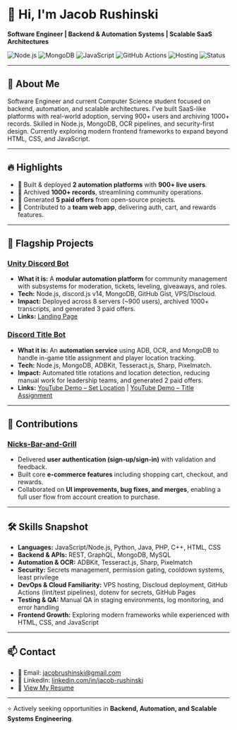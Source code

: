 # 👋 Hi, I'm Jacob Rushinski

**Software Engineer | Backend & Automation Systems | Scalable SaaS Architectures**

![Node.js](https://img.shields.io/badge/Node.js-43853D?logo=node.js&logoColor=white)
![MongoDB](https://img.shields.io/badge/MongoDB-4EA94B?logo=mongodb&logoColor=white)
![JavaScript](https://img.shields.io/badge/JavaScript-F7DF1E?logo=javascript&logoColor=black)
![GitHub Actions](https://img.shields.io/badge/GitHub%20Actions-2088FF?logo=github-actions&logoColor=white)
![Hosting](https://img.shields.io/badge/Hosting-VPS%20%7C%20Discloud-blue)
![Status](https://img.shields.io/badge/Status-Actively%20Seeking-success)

---

## 🚀 About Me
Software Engineer and current Computer Science student focused on backend, automation, and scalable architectures. I’ve built SaaS-like platforms with real-world adoption, serving 900+ users and archiving 1000+ records. Skilled in Node.js, MongoDB, OCR pipelines, and security-first design. Currently exploring modern frontend frameworks to expand beyond HTML, CSS, and JavaScript.

---

## 🔥 Highlights
- 🚀 Built & deployed **2 automation platforms** with **900+ live users**.  
- 📂 Archived **1000+ records**, streamlining community operations.  
- 💼 Generated **5 paid offers** from open-source projects.  
- 🤝 Contributed to a **team web app**, delivering auth, cart, and rewards features.  

---

## 🔑 Flagship Projects

### [Unity Discord Bot](https://github.com/rushinski/Discord-Bot-Unity)
- **What it is:** A **modular automation platform** for community management with subsystems for moderation, tickets, leveling, giveaways, and roles.
- **Tech:** Node.js, discord.js v14, MongoDB, GitHub Gist, VPS/Discloud.
- **Impact:** Deployed across 8 servers (~900 users), archived 1000+ transcripts, and generated 3 paid offers.
- **Links:** [Landing Page](https://rushinski.github.io/Unity-Landing-Page/)

### [Discord Title Bot](https://github.com/rushinski/Discord-Title-Bot)
- **What it is:** An **automation service** using ADB, OCR, and MongoDB to handle in-game title assignment and player location tracking.
- **Tech:** Node.js, MongoDB, ADBKit, Tesseract.js, Sharp, Pixelmatch.
- **Impact:** Automated title rotations and location detection, reducing manual work for leadership teams, and generated 2 paid offers.
- **Links:** [YouTube Demo – Set Location](https://youtu.be/qWGF4W2bfXI) | [YouTube Demo – Title Assignment](https://youtu.be/NFrKKCJ1rGU)

---

## 🤝 Contributions

### [Nicks-Bar-and-Grill](https://github.com/bluemario8/Nicks-Bar-and-Grill)
- Delivered **user authentication (sign-up/sign-in)** with validation and feedback.  
- Built core **e-commerce features** including shopping cart, checkout, and rewards.  
- Collaborated on **UI improvements, bug fixes, and merges**, enabling a full user flow from account creation to purchase.  

---

## 🛠 Skills Snapshot
- **Languages:** JavaScript/Node.js, Python, Java, PHP, C++, HTML, CSS
- **Backend & APIs:** REST, GraphQL, MongoDB, MySQL
- **Automation & OCR:** ADBKit, Tesseract.js, Sharp, Pixelmatch
- **Security:** Secrets management, permission gating, cooldown systems, least privilege
- **DevOps & Cloud Familiarity:** VPS hosting, Discloud deployment, GitHub Actions (lint/test pipelines), dotenv for secrets, GitHub Pages
- **Testing & QA:** Manual QA in staging environments, log monitoring, and error handling
- **Frontend Growth:** Exploring modern frameworks while experienced with HTML, CSS, and JavaScript

---

## 📫 Contact
- 📧 Email: [jacobrushinski@gmail.com](mailto:jacobrushinski@gmail.com)
- 💼 LinkedIn: [linkedin.com/in/jacob-rushinski](https://www.linkedin.com/in/jacob-rushinski/)
- 📄 [View My Resume](https://drive.google.com/file/d/1-eRMspR91KxiuAa65h_MLPtgNPmKr9dz/view?usp=sharing)

---

⭐ Actively seeking opportunities in **Backend, Automation, and Scalable Systems Engineering**.
